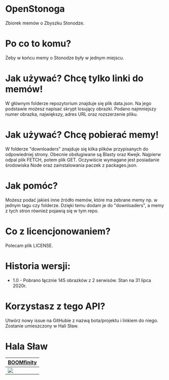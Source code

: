 # OpenStonoga
Zbiorek memów o Zbyszku Stonodze.

# Po co to komu?
Żeby w końcu memy o Stonodze były w jednym miejscu.

# Jak używać? Chcę tylko linki do memów!
W głównym folderze repozytorium znajduje się plik data.json. Na jego podstawie możesz napisać skrypt losujący obrazki. Podano najmniejszy numer obrazka, największy, adres URL oraz rozszerzenie pliku.

# Jak używać? Chcę pobierać memy!
W folderze "downloaders" znajduje się kilka plików przypisanych do odpowiedniej strony. Obecnie obsługiwane są Blasty oraz Kwejk. Najpierw odpal plik FETCH, potem plik GET. Oczywiście wymagane jest posiadanie środowiska Node oraz zainstalowania paczek z packages.json.

# Jak pomóc?
Możesz podać jakieś inne źródło memów, które ma zebrane memy np. w jednym tagu czy folderze. Dzięki temu dodam je do "downloaders", a memy z tych stron również pojawią się w tym repo.

# Co z licencjonowaniem?
Polecam plik LICENSE.

# Historia wersji:
- 1.0 - Pobrano łącznie 145 obrazków z 2 serwisów. Stan na 31 lipca 2020r.

# Korzystasz z tego API?
Utwórz nowy issue na GitHubie z nazwą bota/projektu i linkiem do niego. Zostanie umieszczony w Hali Sław.

# Hala Sław

| [BOOMfinity](https://boomfinity.xyz) |
| ------------- |
| ![](https://cdn.discordapp.com/avatars/450017151323996173/f2d4d1a2dd59a09f4b36ed9a8d9b4cbf.png?size=256)

